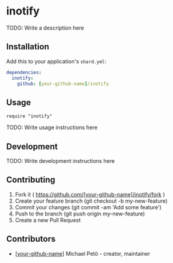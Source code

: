 # inotify

TODO: Write a description here

## Installation

Add this to your application's `shard.yml`:

```yaml
dependencies:
  inotify:
    github: [your-github-name]/inotify
```

## Usage

```crystal
require "inotify"
```

TODO: Write usage instructions here

## Development

TODO: Write development instructions here

## Contributing

1. Fork it ( https://github.com/[your-github-name]/inotify/fork )
2. Create your feature branch (git checkout -b my-new-feature)
3. Commit your changes (git commit -am 'Add some feature')
4. Push to the branch (git push origin my-new-feature)
5. Create a new Pull Request

## Contributors

- [[your-github-name]](https://github.com/[your-github-name]) Michael Petö - creator, maintainer
